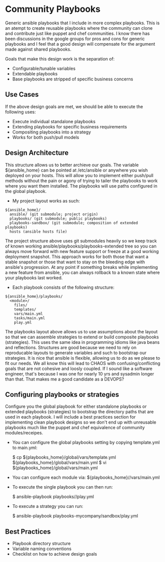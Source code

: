 # Community Playbooks

Generic ansible playbooks that I include in more complex playbooks. This is an atempt to create reusable playbooks where the community can clone and contribute just like puppet and chef communities. I know there has been discussions in the google groups for pros and cons for generic playbooks and I feel that a good design will compensate for the argument made against shared playbooks.

Goals that make this design work is the separation of:

* Configurable/tunable variables
* Extendable playbooks
* Base playbooks are stripped of specific business concerns

## Use Cases

If the above design goals are met, we should be able to execute the following uses:

* Execute individual standalone playbooks
* Extending playbooks for specific business requirements
* Compositing playbooks into a strategy
* Works for both push/pull models

## Design Architecture

This structure allows us to better archieve our goals. The variable ${ansible_home} can be pointed at /etc/ansible or anywhere you wish deployed on your hosts. This will allow you to implement either push/pull methods without the pain or agony of trying to tailer the playbooks to work where you want them installed. The playbooks will use paths configured in the global playbook.

* My project layout works as such:

```
${ansible_home}/
  ansible/ (git submodule; project origin)
  playbooks/ (git submodule; public playbooks)
  playbooks-sandbox/ (git submodule; composition of extended playbooks)
  hosts (ansible hosts file)
```

The project structure above uses git submodules heavily so we keep track of known working ansible/playbooks/playbooks-extended tree so you can always move forward with new feature support or freeze at a good working deployment snapshot. This approach works for both those that want a stable snapshot or those that want to stay on the bleeding edge with ansible's progression. At any point if something breaks while implementing a new feature from ansible, you can always rollback to a known state where your playbooks last worked.

* Each playbook consists of the following structure:

```
${ansible_home}/playbooks/
  <module>/
    files/
    templates/
    vars/main.yml
    tasks/main.yml
    play.yml
```

The playbooks layout above allows us to use assumptions about the layout so that we can assemble strategies to extend or build composite playbooks (strategies). This uses the same idea in programming idioms like java beans and reflections. Structures are good because we need to rely on reproducable layouts to generate variables and such to bootstrap our strategies. It is nice that ansible is flexible, allowing us to do as we please to fit our needs. We all know this will lead to CHAOS with confusing/conflicting goals that are not cohesive and loosly coupled. If I sound like a software engineer, that's because I was one for nearly 10 yrs and sysadmin longer than that. That makes me a good candidate as a DEVOPS?

## Configuring playbooks or strategies

Configure you the global playbook for either standalone playbooks or extended playbooks (strategies) to bootstrap the directory paths that are used in each playbook. I will include a best practices section for implementing clean playbook designs so we don't end up with unreusable playbooks much like the puppet and chef equivalence of community modules/receipes.

* You can configure the global playbooks setting by copying template.yml to main.yml:

    $ cp ${playbooks_home}/global/vars/template.yml ${playbooks_home}/global/vars/main.yml
    $ vi ${playbooks_home}/global/vars/main.yml

* You can configure each module via:
${playbooks_home}/<module>/vars/main.yml

* To execute the single playbook you can then run:

    $ ansible-playbook playbooks/<module>/play.yml

* To execute a strategy you can run:

    $ ansible-playbook playbooks-mycompany/sandbox/play.yml

## Best Practices

* Playbook directory structure
* Variable naming conventions
* Checklist on how to achieve design goals
